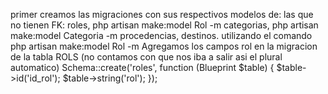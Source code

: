 primer creamos las migraciones con sus respectivos modelos de:
las que no tienen FK:
roles, php artisan make:model Rol -m
categorias, php artisan make:model Categoria -m
procedencias, 
destinos. 
utilizando el comando
php artisan make:model Rol -m
Agregamos los campos rol en la migracion de la tabla ROLS (no contamos con que nos iba a salir asi el plural automatico)
Schema::create('roles', function (Blueprint $table) {
    $table->id('id_rol');
    $table->string('rol');
});
